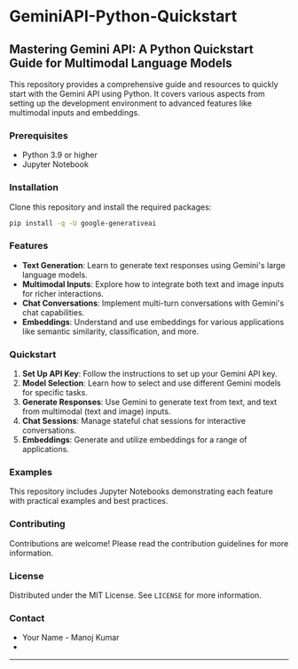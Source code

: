 
# GeminiAPI-Python-Quickstart

## Mastering Gemini API: A Python Quickstart Guide for Multimodal Language Models

This repository provides a comprehensive guide and resources to quickly start with the Gemini API using Python. It covers various aspects from setting up the development environment to advanced features like multimodal inputs and embeddings.

### Prerequisites
- Python 3.9 or higher
- Jupyter Notebook

### Installation
Clone this repository and install the required packages:
```bash
pip install -q -U google-generativeai
```

### Features
- **Text Generation**: Learn to generate text responses using Gemini's large language models.
- **Multimodal Inputs**: Explore how to integrate both text and image inputs for richer interactions.
- **Chat Conversations**: Implement multi-turn conversations with Gemini's chat capabilities.
- **Embeddings**: Understand and use embeddings for various applications like semantic similarity, classification, and more.

### Quickstart
1. **Set Up API Key**: Follow the instructions to set up your Gemini API key.
2. **Model Selection**: Learn how to select and use different Gemini models for specific tasks.
3. **Generate Responses**: Use Gemini to generate text from text, and text from multimodal (text and image) inputs.
4. **Chat Sessions**: Manage stateful chat sessions for interactive conversations.
5. **Embeddings**: Generate and utilize embeddings for a range of applications.

### Examples
This repository includes Jupyter Notebooks demonstrating each feature with practical examples and best practices.

### Contributing
Contributions are welcome! Please read the contribution guidelines for more information.

### License
Distributed under the MIT License. See `LICENSE` for more information.

### Contact
- Your Name - Manoj Kumar
- 

---

